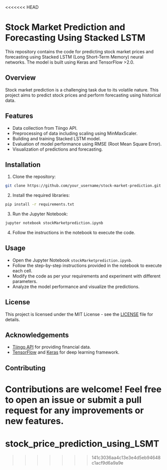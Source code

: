 <<<<<<< HEAD

# Stock Market Prediction and Forecasting Using Stacked LSTM

This repository contains the code for predicting stock market prices and forecasting using Stacked LSTM (Long Short-Term Memory) neural networks. The model is built using Keras and TensorFlow >2.0.

## Overview

Stock market prediction is a challenging task due to its volatile nature. This project aims to predict stock prices and perform forecasting using historical data.

## Features

- Data collection from Tiingo API.
- Preprocessing of data including scaling using MinMaxScaler.
- Building and training Stacked LSTM model.
- Evaluation of model performance using RMSE (Root Mean Square Error).
- Visualization of predictions and forecasting.

## Installation

1. Clone the repository:

```bash
git clone https://github.com/your_username/stock-market-prediction.git
```

2. Install the required libraries:

```bash
pip install -r requirements.txt
```

3. Run the Jupyter Notebook:

```bash
jupyter notebook stockMarketprediction.ipynb
```

4. Follow the instructions in the notebook to execute the code.

## Usage

- Open the Jupyter Notebook `stockMarketprediction.ipynb`.
- Follow the step-by-step instructions provided in the notebook to execute each cell.
- Modify the code as per your requirements and experiment with different parameters.
- Analyze the model performance and visualize the predictions.

## License

This project is licensed under the MIT License - see the [LICENSE](LICENSE) file for details.

## Acknowledgements

- [Tiingo API](https://www.tiingo.com/) for providing financial data.
- [TensorFlow](https://www.tensorflow.org/) and [Keras](https://keras.io/) for deep learning framework.

## Contributing

Contributions are welcome! Feel free to open an issue or submit a pull request for any improvements or new features.
=======
# stock_price_prediction_using_LSMT
>>>>>>> 141c3036aa4c13e3e4d5eb94648c1acf9d6a9a9e
